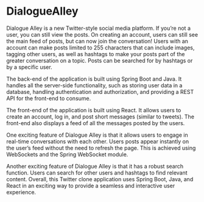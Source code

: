 # DialogueAlley

Dialogue Alley is a new Twitter-style social media platform. If you’re not a user, you can still view the posts. On creating an account, users can still see the main feed of posts, but can now join the conversation! Users with an account can make posts limited to 255 characters that can include images, tagging other users, as well as hashtags to make your posts part of the greater conversation on a topic.  Posts can be searched for by hashtags or by a specific user. 

The back-end of the application is built using Spring Boot and Java. It handles all the server-side functionality, such as storing user data in a database, handling authentication and authorization, and providing a REST API for the front-end to consume.

The front-end of the application is built using React. It allows users to create an account, log in, and post short messages (similar to tweets). The front-end also displays a feed of all the messages posted by the users.

One exciting feature of Dialogue Alley is that it allows users to engage in real-time conversations with each other. Users posts appear instantly on the user’s feed without the need to refresh the page. This is achieved using WebSockets and the Spring WebSocket module.

Another exciting feature of Dialogue Alley is that it has a robust search function. Users can search for other users and hashtags to find relevant content.
Overall, this Twitter clone application uses Spring Boot, Java, and React in an exciting way to provide a seamless and interactive user experience.

